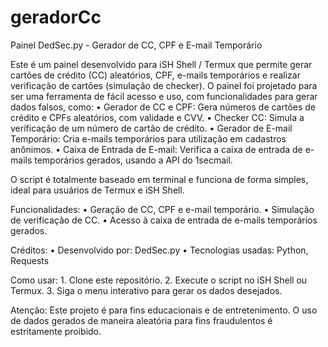 # geradorCc

Painel DedSec.py - Gerador de CC, CPF e E-mail Temporário

Este é um painel desenvolvido para iSH Shell / Termux que permite gerar cartões de crédito (CC) aleatórios, CPF, e-mails temporários e realizar verificação de cartões (simulação de checker). O painel foi projetado para ser uma ferramenta de fácil acesso e uso, com funcionalidades para gerar dados falsos, como:
	•	Gerador de CC e CPF: Gera números de cartões de crédito e CPFs aleatórios, com validade e CVV.
	•	Checker CC: Simula a verificação de um número de cartão de crédito.
	•	Gerador de E-mail Temporário: Cria e-mails temporários para utilização em cadastros anônimos.
	•	Caixa de Entrada de E-mail: Verifica a caixa de entrada de e-mails temporários gerados, usando a API do 1secmail.

O script é totalmente baseado em terminal e funciona de forma simples, ideal para usuários de Termux e iSH Shell.

Funcionalidades:
	•	Geração de CC, CPF e e-mail temporário.
	•	Simulação de verificação de CC.
	•	Acesso à caixa de entrada de e-mails temporários gerados.

Créditos:
	•	Desenvolvido por: DedSec.py
	•	Tecnologias usadas: Python, Requests

Como usar:
	1.	Clone este repositório.
	2.	Execute o script no iSH Shell ou Termux.
	3.	Siga o menu interativo para gerar os dados desejados.

Atenção: Este projeto é para fins educacionais e de entretenimento. O uso de dados gerados de maneira aleatória para fins fraudulentos é estritamente proibido.
